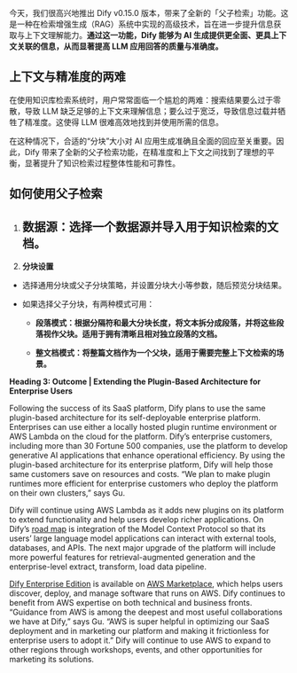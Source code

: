 今天，我们很高兴地推出 Dify v0.15.0 版本，带来了全新的「父子检索」功能。这是一种在检索增强生成（RAG）系统中实现的高级技术，旨在进一步提升信息获取与上下文理解能力。**通过这一功能，Dify 能够为 AI 生成提供更全面、更具上下文关联的信息，从而显著提高 LLM 应用回答的质量与准确度。**

## 上下文与精准度的两难

在使用知识库检索系统时，用户常常面临一个尴尬的两难：搜索结果要么过于零散，导致 LLM 缺乏足够的上下文来理解信息；要么过于宽泛，导致信息过载并牺牲了精准度。这使得 LLM 很难高效地找到并使用所需的信息。

在这种情况下，合适的“分块”大小对 AI 应用生成准确且全面的回应至关重要。因此，Dify 带来了全新的父子检索功能，在精准度和上下文之间找到了理想的平衡，显著提升了知识检索过程整体性能和可靠性。


## 如何使用父子检索

1. ## 数据源：选择一个数据源并导入用于知识检索的文档。
    

2. **分块设置**
    

- 选择通用分块或父子分块策略，并设置分块大小等参数，随后预览分块结果。
    
- 如果选择父子分块，有两种模式可用：
    
    - **段落模式：根据分隔符和最大分块长度，将文本拆分成段落，并将这些段落视作父块。适用于拥有清晰且相对独立段落的文档。**
        
    - **整文档模式：将整篇文档作为一个父块，适用于需要完整上下文检索的场景。**




**Heading 3: Outcome | Extending the Plugin-Based Architecture for Enterprise Users**

  

Following the success of its SaaS platform, Dify plans to use the same plugin-based architecture for its self-deployable enterprise platform. Enterprises can use either a locally hosted plugin runtime environment or AWS Lambda on the cloud for the platform. Dify’s enterprise customers, including more than 30 Fortune 500 companies, use the platform to develop generative AI applications that enhance operational efficiency. By using the plugin-based architecture for its enterprise platform, Dify will help those same customers save on resources and costs. “We plan to make plugin runtimes more efficient for enterprise customers who deploy the platform on their own clusters,” says Gu.

  

Dify will continue using AWS Lambda as it adds new plugins on its platform to extend functionality and help users develop richer applications. On Dify’s [road map](https://dify.ai/blog) is integration of the Model Context Protocol so that its users’ large language model applications can interact with external tools, databases, and APIs. The next major upgrade of the platform will include more powerful features for retrieval-augmented generation and the enterprise-level extract, transform, load data pipeline.

  

[Dify Enterprise Edition](https://aws.amazon.com/marketplace/pp/prodview-vhluia2quhiuu?sr=0-2&ref_=beagle&applicationId=AWSMPContessa) is available on [AWS Marketplace](https://aws.amazon.com/marketplace), which helps users discover, deploy, and manage software that runs on AWS. Dify continues to benefit from AWS expertise on both technical and business fronts. “Guidance from AWS is among the deepest and most useful collaborations we have at Dify,” says Gu. “AWS is super helpful in optimizing our SaaS deployment and in marketing our platform and making it frictionless for enterprise users to adopt it.” Dify will continue to use AWS to expand to other regions through workshops, events, and other opportunities for marketing its solutions.